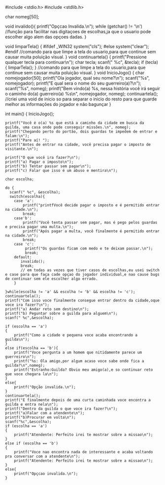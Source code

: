 #include <stdio.h>
#include <stdlib.h> 


char nomeg[50];

void invalido(){
    printf("Opçcao Invalida.\n");
            while (getchar() != '\n')   
            //função para facilitar nas digitaçoes de escolhas,ja que o usuario pode escolher algo alem das opçoes dadas.
}

void limparTela() {
    #ifdef _WIN32
        system("cls");
    #else
        system("clear");
    #endif
    //comando para que limpe a tela do usuario,para que continue sem causar muita poluição visual.
}
void continuartela() {
    printf("Pressione qualquer tecla para continuar\n");
    char tecla;
    scanf(" %c", &tecla); 
    if (tecla) { 
        limparTela();
    }
    //comando para que limpe a tela do usuario,para que continue sem causar muita poluição visual.
}
void InicioJogo() {
    char nomejogador[50];
    printf("Ola jogador, qual seu nome?\n");
    scanf("%s", nomejogador); 
    printf("E qual sera o nome do seu guerreiro(a)?\n");
    scanf("%s", nomeg); 
    printf("Bem vindo(a) %s, nessa história você irá seguir o caminho do(a) guerreiro(a) %s\n", nomejogador, nomeg); 
    continuartela();
    //criei uma void de inicio so para separar o inicio do resto para que guarde melhor as informações do jogador e não bagunçar
} 

int main() {
    InicioJogo();

    printf("Você é o(a) %s que está a caminho da cidade em busca da guilda, uma casa onde pode conseguir missões.\n", nomeg);
    printf("Chegando perto do portão, dois guardas te impedem de entrar e falam:\n");
    printf("Pare aí! ");
    printf("Antes de entrar na cidade, você precisa pagar o imposto de visitante.\n");

    printf("O que você ira fazer?\n");
    printf("a) Pagar o imposto\n");
    printf("b) Tentar passar sem pagar\n");
    printf("c) Falar que isso é um abuso e mentira\n");

    char escolha;
    
    do {
      scanf(" %c", &escolha);
      switch(escolha){
        case 'a':
            printf("printfVocê decide pagar o imposto e é permitido entrar na cidade.\n");
            break;
        case'b':
            printf("Você tenta passar sem pagar, mas é pego pelos guardas e precisa pagar uma multa.\n");
            printf("Após pagar a multa, você finalmente é permitido entrar na cidade.\n");
            break;
        case 'c':
             printf("Os guardas ficam com medo e te deixam passar.\n");
             break;
        default:
           invalido();
           break;
           // em todas as vezes que tiver casos de escolhas,eu usei switch e case para que faça cade opçao do jogador individual,e nao cause bugs de continuar sem ele escolher algo errado.
        }
    
    }while(escolha != 'a' && escolha != 'b' && escolha != 'c');
    continuartela();
    printf("Com isso voce finalmente consegue entrar dentro da cidade,oque voce ira fazer?\n");
    printf("a) Andar reto sem destino\n");
    printf("b) Peguntar sobre a guilda para alguem\n");
    scanf(" %c",&escolha);

    if (escolha == 'a')
    {
        printf("Como a cidade e pequena voce acaba encontrando a guilda\n");
    }
    else if(escolha == 'b'){
        printf("Voce pergunta a um homem que nitidamente parece um guerreiro\n");
        printf("%s: Ola amigo,por algum acaso voce sabe onde fica a guilda?\n",nomeg);
        printf("Estranho:Guilda? Obvio meu amigo(a),e so continuar reto que voce chegara la\n");
    }
    else{
        printf("Opção invalida.\n");
    }
    continuartela();
    printf("E finalmente depois de uma curta caminhada voce encontra a guilda e entra nela\n");
    printf("Dentro da guilda o que voce ira fazer?\n");
    printf("a)Falar com a atendente\n");
    printf("b)Procurar em volta\n");
    scanf("%c",&escolha);
    if (escolha == 'a')
    {
        printf("Atendente: Perfeito irei te mostrar sobre a missao\n");
    }
    else if (escolha == 'b')
    {
        printf("Voce nao encontra nada de interessante e acaba voltando pra conversar com a atendente\n");
        printf("Atendente: Perfeito irei te mostrar sobre a missao\n");
    }
    else{
        printf("Opçcao invalida.\n");
    }
   
   

